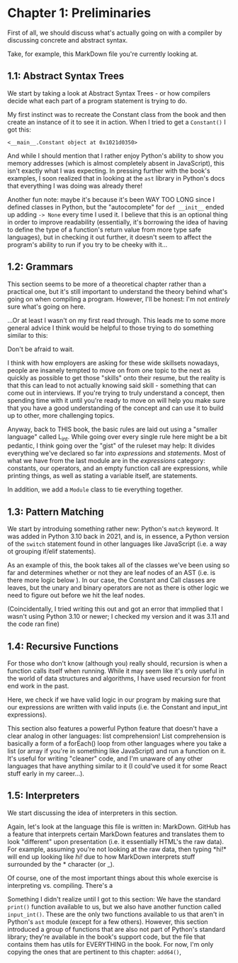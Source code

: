 # Chapter 1: Preliminaries

First of all, we should discuss what's actually going on with a compiler by discussing concrete and abstract syntax.

Take, for example, this MarkDown file you're currently looking at. 

## 1.1: Abstract Syntax Trees

We start by taking a look at Abstract Syntax Trees - or how compilers decide what each part of a program statement is trying to do.

My first instinct was to recreate the Constant class from the book and then create an instance of it to see it in action. When I tried to get a `Constant()` I got this:

```
<__main__.Constant object at 0x1021d0350>
```

And while I should mention that I rather enjoy Python's ability to show you memory addresses (which is almost completely absent in JavaScript), this isn't exactly what I was expecting. In pressing further with the book's examples, I soon realized that in looking at the `ast` library in Python's docs that everything I was doing was already there!

Another fun note: maybe it's because it's been WAY TOO LONG since I defined classes in Python, but the "autocomplete" for `def __init__` ended up adding `-> None` every time I used it. I believe that this is an optional thing in order to improve readability (essentially, it's borrowing the idea of having to define the type of a function's return value from more type safe languages), but in checking it out further, it doesn't seem to affect the program's ability to run if you try to be cheeky with it...

## 1.2: Grammars

This section seems to be more of a theoretical chapter rather than a practical one, but it's still important to understand the theory behind what's going on when compiling a program. However, I'll be honest: I'm not *entirely* sure what's going on here.

...Or at least I wasn't on my first read through. This leads me to some more general advice I think would be helpful to those trying to do something similar to this:

Don't be afraid to wait.

I think with how employers are asking for these wide skillsets nowadays, people are insanely tempted to move on from one topic to the next as quickly as possible to get those "skills" onto their resume, but the reality is that this can lead to not actually knowing said skill - something that can come out in interviews. If you're trying to truly understand a concept, then spending time with it until you're ready to move on will help you make sure that you have a good understanding of the concept and can use it to build up to other, more challenging topics.

Anyway, back to THIS book, the basic rules are laid out using a "smaller language" called L<sub>int</sub>. While going over every single rule here might be a bit pedantic, I think going over the "gist" of the ruleset may help: It divides everything we've declared so far into *expressions* and *statements*. Most of what we have from the last module are in the *expressions* category: constants, our operators, and an empty function call are expressions, while printing things, as well as stating a variable itself, are statements.

In addition, we add a `Module` class to tie everything together.

## 1.3: Pattern Matching

We start by introduing something rather new: Python's `match` keyword. It was added in Python 3.10 back in 2021, and is, in essence, a Python version of the `switch` statement found in other languages like JavaScript (i.e. a way ot grouping if/elif statements).

As an example of this, the book takes all of the classes we've been using so far and determines whether or not they are leaf nodes of an AST (i.e. is there more logic below ). In our case, the Constant and Call classes are leaves, but the unary and binary operators are not as there is other logic we need to figure out before we hit the leaf nodes.

(Coincidentally, I tried writing this out and got an error that immplied that I wasn't using Python 3.10 or newer; I checked my version and it was 3.11 and the code ran fine)

## 1.4: Recursive Functions

For those who don't know (although you) really should, recursion is when a function calls itself when running. While it may seem like it's only useful in the world of data structures and algorithms, I have used recursion for front end work in the past.

Here, we check if we have valid logic in our program by making sure that our expressions are written with valid inputs (i.e. the Constant and input_int expressions).

This section also features a powerful Python feature that doesn't have a clear analog in other languages: list comprehension! List comprehension is basically a form of a forEach() loop from other languages where you take a list (or array if you're in something like JavaScript) and run a function on it. It's useful for writing "cleaner" code, and I'm unaware of any other languages that have anything similar to it (I could've used it for some React stuff early in my career...).

## 1.5: Interpreters

We start discussing the idea of interpreters in this section.

Again, let's look at the language this file is written in: MarkDown. GitHub has a feature that interprets certain MarkDown features and translates them to look "different" upon presentation (i.e. it essentially HTML's the raw data). For example, assuming you're not looking at the raw data, then typing \*hi!\* will end up looking like *hi!* due to how MarkDown interprets stuff surrounded by the * character (or _).

Of course, one of the most important things about this whole exercise is interpreting vs. compiling. There's a

Something I didn't realize until I got to this section: We have the standard `print()` function available to us, but we also have another function called `input_int()`. These are the only two functions available to us that aren't in Python's `ast` module (except for a few others). However, this section introduced a group of functions that are also not part of Python's standard library; they're available in the book's support code, but the file that contains them has utils for EVERYTHING in the book. For now, I'm only copying the ones that are pertinent to this chapter: `add64()`, 